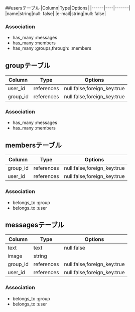
  ##usersテーブル
  |Column|Type|Options|
  |------|----|-------|
  |name|string|null: false|
  |e-mail|string|null: false|


  ### Association
  - has_many :messages
  - has_many :members
  - has_many :groups,through: :members


  ## groupテーブル

  |Column|Type|Options|
  |------|----|-------|
  |user_id|references|null:false,foreign_key:true|
  |group_id|references|null:false,foreign_key:true|



  ### Association
  - has_many :messages
  - has_many :members




  ## membersテーブル

  |Column|Type|Options|
  |------|----|-------|
  |group_id|references|null:false,foreign_key:true|
  |user_id|references|null:false,foreign_key:true|

  ### Association
  - belongs_to :group
  - belongs_to :user




  ## messagesテーブル

  |Column|Type|Options|
  |------|----|-------|
  |text|text|null:false|
  |image|string|
  |group_id|references|null:false,foreign_key:true|
  |user_id|references|null:false,foreign_key:true|

  ### Association
  - belongs_to :group
  - belongs_to :user

